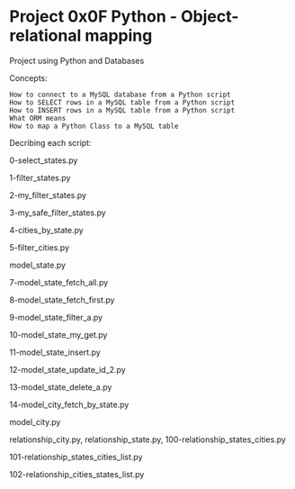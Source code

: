 # Project 0x0F Python - Object-relational mapping

Project using Python and Databases

Concepts:

	How to connect to a MySQL database from a Python script
	How to SELECT rows in a MySQL table from a Python script
	How to INSERT rows in a MySQL table from a Python script
	What ORM means
	How to map a Python Class to a MySQL table


Decribing each script:

0-select_states.py

1-filter_states.py

2-my_filter_states.py

3-my_safe_filter_states.py

4-cities_by_state.py

5-filter_cities.py

model_state.py

7-model_state_fetch_all.py

8-model_state_fetch_first.py

9-model_state_filter_a.py

10-model_state_my_get.py

11-model_state_insert.py

12-model_state_update_id_2.py

13-model_state_delete_a.py

14-model_city_fetch_by_state.py

model_city.py

relationship_city.py, relationship_state.py, 100-relationship_states_cities.py

101-relationship_states_cities_list.py

102-relationship_cities_states_list.py
